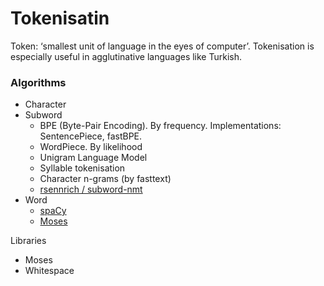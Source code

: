# Tokenisatin

Token: ‘smallest unit of language in the eyes of computer’. Tokenisation is especially useful in agglutinative languages like Turkish.

### Algorithms

- Character
- Subword
    - BPE (Byte-Pair Encoding). By frequency. Implementations: SentencePiece, fastBPE.
    - WordPiece. By likelihood
    - Unigram Language Model
    - Syllable tokenisation
    - Character n-grams (by fasttext)
    - [rsennrich / subword-nmt](https://github.com/rsennrich/subword-nmt)
- Word
    - [spaCy](https://spacy.io/)
    - [Moses](http://www.statmt.org/moses/?n=Development.GetStarted)

Libraries

- Moses
- Whitespace
